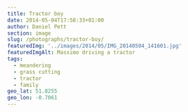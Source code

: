 ```yaml
---
title: Tractor boy
date: 2014-05-04T17:58:33+01:00
author: Daniel Pett
section: image
slug: /photographs/tractor-boy/
featuredImg: '../images/2014/05/IMG_20140504_141601.jpg'
featuredImgAlt: Massimo driving a tractor
tags:
  - meandering
  - grass cutting
  - tractor
  - family
geo_lat: 51.8255
geo_lon: -0.7061
---
```

